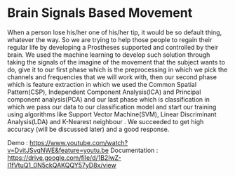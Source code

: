 # Brain Signals Based Movement
When a person lose his/her one of his/her tip, it would be so default thing, whatever the way. So we are trying to help those people to regain their regular life by developing a Prostheses supported and controlled by their brain. We used the machine learning to develop such solution through taking the signals of the imagine of the movement that the subject wants to do, give it to our first phase which is the preprocessing in which we pick the channels and frequencies that we will work with, then our second phase which is feature extraction in which we used the Common Spatial Pattern(CSP), Independent Component Analysis(ICA) and Principal component analysis(PCA) and our last phase which is classification in which we pass our data to our classification model and start our training using algorithms like Support Vector Machine(SVM), Linear Discriminant Analysis(LDA) and K-Nearest neighbour . We succeeded to get high accuracy (will be discussed later) and a good response.

Demo : https://www.youtube.com/watch?v=DvitJSvqNWE&feature=youtu.be
Documentation : https://drive.google.com/file/d/1B2IwZ-I1fVtuQ1_0N5ckQAKQQY57yD8x/view
